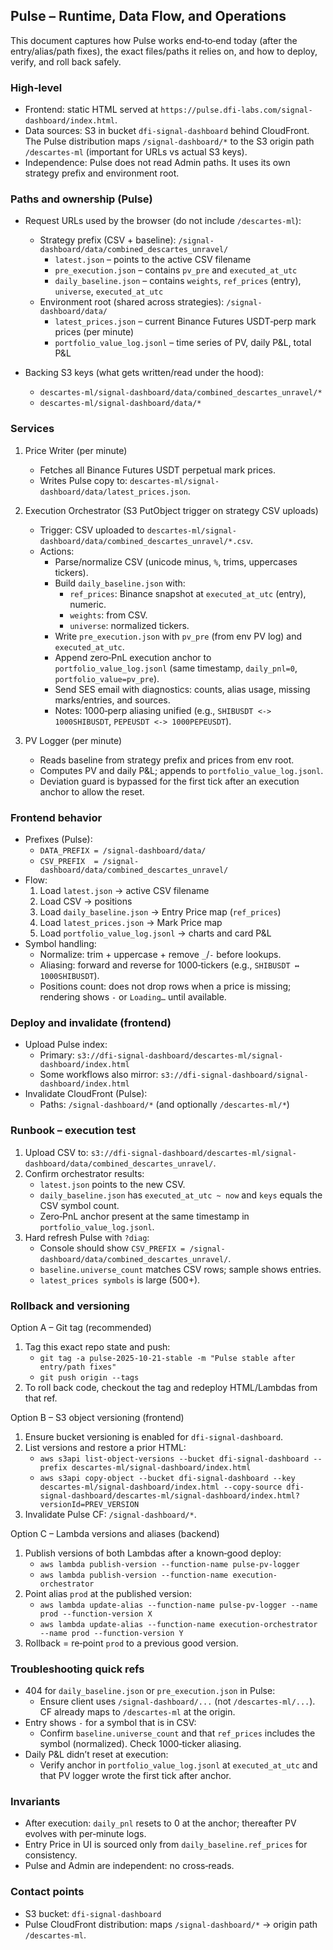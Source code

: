 ## Pulse – Runtime, Data Flow, and Operations

This document captures how Pulse works end‑to‑end today (after the entry/alias/path fixes), the exact files/paths it relies on, and how to deploy, verify, and roll back safely.

### High‑level
- Frontend: static HTML served at `https://pulse.dfi-labs.com/signal-dashboard/index.html`.
- Data sources: S3 in bucket `dfi-signal-dashboard` behind CloudFront. The Pulse distribution maps `/signal-dashboard/*` to the S3 origin path `/descartes-ml` (important for URLs vs actual S3 keys).
- Independence: Pulse does not read Admin paths. It uses its own strategy prefix and environment root.

### Paths and ownership (Pulse)
- Request URLs used by the browser (do not include `/descartes-ml`):
  - Strategy prefix (CSV + baseline): `/signal-dashboard/data/combined_descartes_unravel/`
    - `latest.json` – points to the active CSV filename
    - `pre_execution.json` – contains `pv_pre` and `executed_at_utc`
    - `daily_baseline.json` – contains `weights`, `ref_prices` (entry), `universe`, `executed_at_utc`
  - Environment root (shared across strategies): `/signal-dashboard/data/`
    - `latest_prices.json` – current Binance Futures USDT‑perp mark prices (per minute)
    - `portfolio_value_log.jsonl` – time series of PV, daily P&L, total P&L

- Backing S3 keys (what gets written/read under the hood):
  - `descartes-ml/signal-dashboard/data/combined_descartes_unravel/*`
  - `descartes-ml/signal-dashboard/data/*`

### Services
1) Price Writer (per minute)
   - Fetches all Binance Futures USDT perpetual mark prices.
   - Writes Pulse copy to: `descartes-ml/signal-dashboard/data/latest_prices.json`.

2) Execution Orchestrator (S3 PutObject trigger on strategy CSV uploads)
   - Trigger: CSV uploaded to `descartes-ml/signal-dashboard/data/combined_descartes_unravel/*.csv`.
   - Actions:
     - Parse/normalize CSV (unicode minus, `%`, trims, uppercases tickers).
     - Build `daily_baseline.json` with:
       - `ref_prices`: Binance snapshot at `executed_at_utc` (entry), numeric.
       - `weights`: from CSV.
       - `universe`: normalized tickers.
     - Write `pre_execution.json` with `pv_pre` (from env PV log) and `executed_at_utc`.
     - Append zero‑PnL execution anchor to `portfolio_value_log.jsonl` (same timestamp, `daily_pnl=0`, `portfolio_value=pv_pre`).
     - Send SES email with diagnostics: counts, alias usage, missing marks/entries, and sources.
     - Notes: 1000‑perp aliasing unified (e.g., `SHIBUSDT <-> 1000SHIBUSDT`, `PEPEUSDT <-> 1000PEPEUSDT`).

3) PV Logger (per minute)
   - Reads baseline from strategy prefix and prices from env root.
   - Computes PV and daily P&L; appends to `portfolio_value_log.jsonl`.
   - Deviation guard is bypassed for the first tick after an execution anchor to allow the reset.

### Frontend behavior
- Prefixes (Pulse):
  - `DATA_PREFIX = /signal-dashboard/data/`
  - `CSV_PREFIX  = /signal-dashboard/data/combined_descartes_unravel/`
- Flow:
  1) Load `latest.json` → active CSV filename
  2) Load CSV → positions
  3) Load `daily_baseline.json` → Entry Price map (`ref_prices`)
  4) Load `latest_prices.json` → Mark Price map
  5) Load `portfolio_value_log.jsonl` → charts and card P&L
- Symbol handling:
  - Normalize: trim + uppercase + remove `_`/`-` before lookups.
  - Aliasing: forward and reverse for 1000‑tickers (e.g., `SHIBUSDT ↔ 1000SHIBUSDT`).
  - Positions count: does not drop rows when a price is missing; rendering shows `-` or `Loading…` until available.

### Deploy and invalidate (frontend)
- Upload Pulse index:
  - Primary: `s3://dfi-signal-dashboard/descartes-ml/signal-dashboard/index.html`
  - Some workflows also mirror: `s3://dfi-signal-dashboard/signal-dashboard/index.html`
- Invalidate CloudFront (Pulse):
  - Paths: `/signal-dashboard/*` (and optionally `/descartes-ml/*`)

### Runbook – execution test
1) Upload CSV to: `s3://dfi-signal-dashboard/descartes-ml/signal-dashboard/data/combined_descartes_unravel/`.
2) Confirm orchestrator results:
   - `latest.json` points to the new CSV.
   - `daily_baseline.json` has `executed_at_utc ~ now` and `keys` equals the CSV symbol count.
   - Zero‑PnL anchor present at the same timestamp in `portfolio_value_log.jsonl`.
3) Hard refresh Pulse with `?diag`:
   - Console should show `CSV_PREFIX = /signal-dashboard/data/combined_descartes_unravel/`.
   - `baseline.universe_count` matches CSV rows; sample shows entries.
   - `latest_prices symbols` is large (500+).

### Rollback and versioning

Option A – Git tag (recommended)
1) Tag this exact repo state and push:
   - `git tag -a pulse-2025-10-21-stable -m "Pulse stable after entry/path fixes"`
   - `git push origin --tags`
2) To roll back code, checkout the tag and redeploy HTML/Lambdas from that ref.

Option B – S3 object versioning (frontend)
1) Ensure bucket versioning is enabled for `dfi-signal-dashboard`.
2) List versions and restore a prior HTML:
   - `aws s3api list-object-versions --bucket dfi-signal-dashboard --prefix descartes-ml/signal-dashboard/index.html`
   - `aws s3api copy-object --bucket dfi-signal-dashboard --key descartes-ml/signal-dashboard/index.html --copy-source dfi-signal-dashboard/descartes-ml/signal-dashboard/index.html?versionId=PREV_VERSION`
3) Invalidate Pulse CF: `/signal-dashboard/*`.

Option C – Lambda versions and aliases (backend)
1) Publish versions of both Lambdas after a known‑good deploy:
   - `aws lambda publish-version --function-name pulse-pv-logger`
   - `aws lambda publish-version --function-name execution-orchestrator`
2) Point alias `prod` at the published version:
   - `aws lambda update-alias --function-name pulse-pv-logger --name prod --function-version X`
   - `aws lambda update-alias --function-name execution-orchestrator --name prod --function-version Y`
3) Rollback = re‑point `prod` to a previous good version.

### Troubleshooting quick refs
- 404 for `daily_baseline.json` or `pre_execution.json` in Pulse:
  - Ensure client uses `/signal-dashboard/...` (not `/descartes-ml/...`). CF already maps to `/descartes-ml` at the origin.
- Entry shows `-` for a symbol that is in CSV:
  - Confirm `baseline.universe_count` and that `ref_prices` includes the symbol (normalized). Check 1000‑ticker aliasing.
- Daily P&L didn’t reset at execution:
  - Verify anchor in `portfolio_value_log.jsonl` at `executed_at_utc` and that PV logger wrote the first tick after anchor.

### Invariants
- After execution: `daily_pnl` resets to 0 at the anchor; thereafter PV evolves with per‑minute logs.
- Entry Price in UI is sourced only from `daily_baseline.ref_prices` for consistency.
- Pulse and Admin are independent: no cross‑reads.

### Contact points
- S3 bucket: `dfi-signal-dashboard`
- Pulse CloudFront distribution: maps `/signal-dashboard/*` → origin path `/descartes-ml`.


